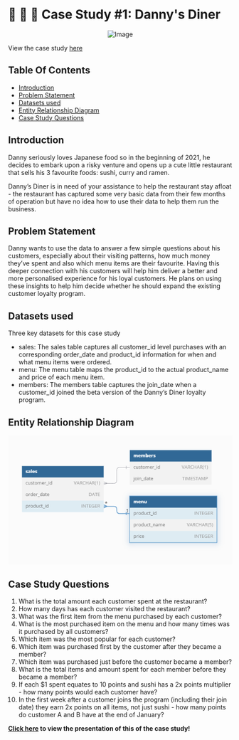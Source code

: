 # :ramen: :curry: :sushi: Case Study #1: Danny's Diner 
<p align="center">
<img src="https://8weeksqlchallenge.com/images/case-study-designs/1.png" alt="Image" width="450" height="450">

View the case study [here](https://8weeksqlchallenge.com/case-study-1/)

## Table Of Contents
  - [Introduction](#introduction)
  - [Problem Statement](#problem-statement)
  - [Datasets used](#datasets-used)
  - [Entity Relationship Diagram](#entity-relationship-diagram)
  - [Case Study Questions](#case-study-questions)
  
## Introduction
Danny seriously loves Japanese food so in the beginning of 2021, he decides to embark upon a risky venture and opens up a cute little restaurant that sells his 3 favourite foods: sushi, curry and ramen.

Danny’s Diner is in need of your assistance to help the restaurant stay afloat - the restaurant has captured some very basic data from their few months of operation but have no idea how to use their data to help them run the business.

## Problem Statement
Danny wants to use the data to answer a few simple questions about his customers, especially about their visiting patterns, how much money they’ve spent and also which menu items are their favourite. Having this deeper connection with his customers will help him deliver a better and more personalised experience for his loyal customers.
He plans on using these insights to help him decide whether he should expand the existing customer loyalty program.

## Datasets used
Three key datasets for this case study
- sales: The sales table captures all customer_id level purchases with an corresponding order_date and product_id information for when and what menu items were ordered.
- menu: The menu table maps the product_id to the actual product_name and price of each menu item.
- members: The members table captures the join_date when a customer_id joined the beta version of the Danny’s Diner loyalty program.

## Entity Relationship Diagram
![alt text](https://github.com/soumiksaha07/8_Weeks_Sql_Challenge/blob/main/%231%20Case%20Study%20-%20Danny's%20Diner/Danny's%20Diner%20ER%20Diagram.png)

## Case Study Questions
1. What is the total amount each customer spent at the restaurant?
2. How many days has each customer visited the restaurant?
3. What was the first item from the menu purchased by each customer?
4. What is the most purchased item on the menu and how many times was it purchased by all customers?
5. Which item was the most popular for each customer?
6. Which item was purchased first by the customer after they became a member?
7. Which item was purchased just before the customer became a member?
10. What is the total items and amount spent for each member before they became a member?
11. If each $1 spent equates to 10 points and sushi has a 2x points multiplier - how many points would each customer have?
12. In the first week after a customer joins the program (including their join date) they earn 2x points on all items, not just sushi - how many points do customer A and B have at the end of January?
  
**[Click here](https://www.canva.com/en_in/login/?redirect=%2Fdesign%2FDAGP4rSKkXI%2F14Txb0y7yHx_npB66rPEqQ%2Fedit%3Futm_content%3DDAGP4rSKkXI%26utm_campaign%3Ddesignshare%26utm_medium%3Dlink2%26utm_source%3Dsharebutton) to view the presentation of this of the case study!**
